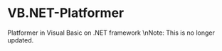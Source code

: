 # VB.NET-Platformer
Platformer in Visual Basic on .NET framework
\nNote: This is no longer updated.
